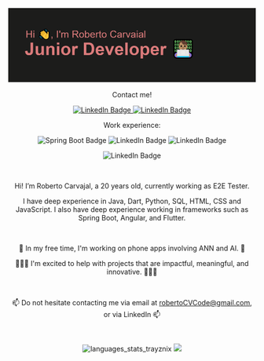 <img src="https://raw.githubusercontent.com/TrayZNix/TrayZNix/main/header.png" alt="trayznix banner"/>
<p align="center">
  <p align="center">
    Contact me!
    <p align="center">
      <a href="https://www.linkedin.com/in/robertocarvajalv/">
        <img src="https://img.shields.io/badge/LinkedIn-blue?style=for-the-badge&logo=linkedin&logoColor=white" alt="LinkedIn Badge"/>
      </a>
      <a href="mailto:robertoCVCode@gmail.com">
        <img href="robertoCVCode@gmail.com" src="https://img.shields.io/badge/GMail-gray?style=for-the-badge&logo=gmail&logoColor=red" alt="LinkedIn Badge"/>
      </a>
    </p>
    <p align="center">
      Work experience:
      <p align="center">
        <img src="https://img.shields.io/badge/Spring Boot developer-green?style=for-the-badge&logo=spring&logoColor=white" alt="Spring Boot Badge"/>
        <img src="https://img.shields.io/badge/Angular developer-red?style=for-the-badge&logo=Angular&logoColor=white" alt="LinkedIn Badge"/>
        <img src="https://img.shields.io/badge/Flutter developer-cyan?style=for-the-badge&logo=Flutter&logoColor=white" alt="LinkedIn Badge"/>
      </p>
    </p>
  </p>
  <p align="center">
    <img src="https://komarev.com/ghpvc/?username=trayznix&color=ff69b4" alt="LinkedIn Badge"/>
  </p>
</p>
⠀

<p align="center">
  Hi! I’m Roberto Carvajal, a 20 years old, currently working as E2E Tester.
</p>

<p align="center">
 I have deep experience in Java, Dart, Python, SQL, HTML, CSS and JavaScript. I also have deep experience working in frameworks such as Spring Boot, Angular, and Flutter.
</p>
⠀
<p align="center">
  <p align="center">🤖 In my free time, I'm working on phone apps involving ANN and AI. 🤖</p>
  <p align="center">👨🏽‍💻 I'm excited to help with projects that are impactful, meaningful, and innovative. 👨🏽‍💻</p>
</p>
⠀
<p align="center">
  📫 Do not hesitate contacting me via email at <a href="mailto:robertoCVCode@gmail.com">robertoCVCode@gmail.com</a>, or via LinkedIn 📫
</p>
⠀
<p align="center">
  <img src="https://github-readme-stats.vercel.app/api/top-langs/?username=trayznix&theme=dracula" alt="languages_stats_trayznix" -/>
  <img src="https://github-readme-stats.vercel.app/api?username=trayznix&show_icons=true&theme=dracula" />
</p>


